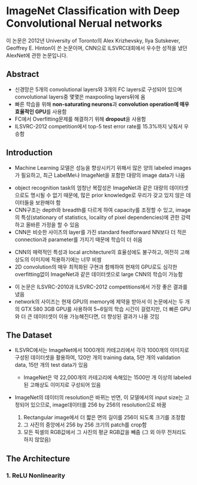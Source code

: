 # ImageNet Classification with Deep Convolutional Nerual networks
이 논문은 2012년 University of Toronto의 Alex Krizhevsky, Ilya Sutskever, Geoffrey E. Hinton이 쓴 논문이며, CNN으로 ILSVRC대회에서 우수한 성적을 냈던 AlexNet에 관한 논문입니다.
## Abstract
- 신경망은 5개의 convolutional layers와 3개의 FC layers로 구성되어 있으며 convolutional layers중 몇몇은 maxpooling layers뒤에 옴
- 빠른 학습을 위해 **non-saturating neurons**과 **convolution operation에 매우 효율적인 GPU**를 사용함
- FC에서 Overfitting문제를 해결하기 위해 **dropout**을 사용함
- ILSVRC-2012 competition에서 top-5 test error rate를 15.3%까지 낮춰서 우승함

## Introduction
- Machine Learning 모델은 성능을 향상시키기 위해서 많은 양의 labeled images가 필요하고, 최근 LabelMe나 ImageNet을 포함한 대량의 image data가 나옴

+  object recognition task의 엄청난 복잡성은 ImageNet과 같은 대량의 데이터셋으로도 명시될 수 없기 때문에, 많은 prior knowledge로 우리가 갖고 있지 않은 데이터들을 보완해야 함
+ CNN구조는 depth와 breadth를 다르게 하여 capacity를 조정할 수 있고, image의 특성(stationary of statistics, locality of pixel dependencies)에 관한 강력하고 올바른 가정을 할 수 있음
+ CNN은 비슷한 사이즈의 layer를 가진 standard feedforward NN보다 더 적은 connection과 parameter를 가지기 때문에 학습이 더 쉬움  

- CNN의 매력적인 특성과 local architecture의 효율성에도 불구하고, 여전히 고해상도의 이미지에 적용하기에는 너무 비쌈
- 2D convolution의 매우 최적화된 구현과 함께하여 현재의 GPU로도 심각한 overfitting없이 ImageNet과 같은 데이터셋으로 large CNN의 학습이 가능함 

+ 이 논문은 ILSVRC-2010과 ILSVRC-2012 competitions에서 가장 좋은 결과를 냈음
+ network의 사이즈는 현재 GPU의 memory에 제약을 받아서 이 논문에서는 두 개의 GTX 580 3GB GPU를 사용하여 5~6일의 학습 시간이 걸렸지만, 더 빠른 GPU와 더 큰 데이터셋이 이용 가능해진다면, 더 향상된 결과가 나올 것임

## The Dataset
-  ILSVRC에서는 ImageNet에서 1000개의 카테고리에서 각각 1000개의 이미지로 구성된 데이터셋을 활용하여, 120만 개의 training data, 5만 개의 validation data, 15만 개의 test data가 있음
	-  ImageNet은 약 22,000개의 카테고리에 속해있는 1500만 개 이상의 labeled된 고해상도 이미지로 구성되어 있음


- ImageNet의 데이터의 resolution은 바뀌는 반면, 이 모델에서의 input size는 고정되어 있으므로, image데이터를 256 by 256의 resolution으로 바꿈
	1. Rectangular image에서 더 짧은 면의 길이를 256이 되도록 크기를 조정함
	2. 그 사진의 중앙에서 256 by 256 크기의 patch를 crop함
	3. 모든 픽셀의 RGB값에서 그 사진의 평균 RGB값을 빼줌
	 (그 외 아무 전처리도 하지 않았음)

## The Architecture
### 1. ReLU Nonlinearity

